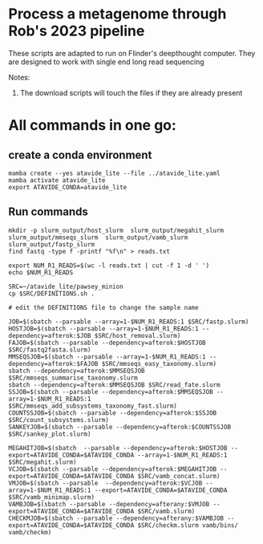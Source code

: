 # Process a metagenome through Rob's 2023 pipeline

These scripts are adapted to run on Flinder's deepthought computer. They are designed to work with single end long read sequencing

Notes:
1. The download scripts will touch the files if they are already present


# All commands in one go:

## create a conda environment
```
mamba create --yes atavide_lite --file ../atavide_lite.yaml
mamba activate atavide_lite
export ATAVIDE_CONDA=atavide_lite
```

## Run commands

```
mkdir -p slurm_output/host_slurm  slurm_output/megahit_slurm  slurm_output/mmseqs_slurm  slurm_output/vamb_slurm slurm_output/fastp_slurm
find fastq -type f -printf "%f\n" > reads.txt

export NUM_R1_READS=$(wc -l reads.txt | cut -f 1 -d ' ')
echo $NUM_R1_READS

SRC=~/atavide_lite/pawsey_minion
cp $SRC/DEFINITIONS.sh .

# edit the DEFINITIONS file to change the sample name

JOB=$(sbatch --parsable --array=1-$NUM_R1_READS:1 $SRC/fastp.slurm)
HOSTJOB=$(sbatch --parsable --array=1-$NUM_R1_READS:1 --dependency=afterok:$JOB $SRC/host_removal.slurm)
FAJOB=$(sbatch --parsable --dependency=afterok:$HOSTJOB $SRC/fastq2fasta.slurm)
MMSEQSJOB=$(sbatch --parsable --array=1-$NUM_R1_READS:1 --dependency=afterok:$FAJOB $SRC/mmseqs_easy_taxonomy.slurm)
sbatch --dependency=afterok:$MMSEQSJOB $SRC/mmseqs_summarise_taxonomy.slurm
sbatch --dependency=afterok:$MMSEQSJOB $SRC/read_fate.slurm
SSJOB=$(sbatch --parsable --dependency=afterok:$MMSEQSJOB --array=1-$NUM_R1_READS:1 $SRC/mmseqs_add_subsystems_taxonomy_fast.slurm)
COUNTSSJOB=$(sbatch --parsable --dependency=afterok:$SSJOB $SRC/count_subsystems.slurm)
SANKEYJOB=$(sbatch --parsable --dependency=afterok:$COUNTSSJOB $SRC/sankey_plot.slurm)

MEGAHITJOB=$(sbatch  --parsable --dependency=afterok:$HOSTJOB --export=ATAVIDE_CONDA=$ATAVIDE_CONDA --array=1-$NUM_R1_READS:1 $SRC/megahit.slurm)
VCJOB=$(sbatch --parsable --dependency=afterok:$MEGAHITJOB --export=ATAVIDE_CONDA=$ATAVIDE_CONDA $SRC/vamb_concat.slurm)
VMJOB=$(sbatch --parsable  --dependency=afterok:$VCJOB --array=1-$NUM_R1_READS:1 --export=ATAVIDE_CONDA=$ATAVIDE_CONDA $SRC/vamb_minimap.slurm)
VAMBJOB=$(sbatch --parsable --dependency=afterany:$VMJOB --export=ATAVIDE_CONDA=$ATAVIDE_CONDA $SRC/vamb.slurm)
CHECKMJOB=$(sbatch --parsable --dependency=afterany:$VAMBJOB --export=ATAVIDE_CONDA=$ATAVIDE_CONDA $SRC/checkm.slurm vamb/bins/ vamb/checkm)

```

